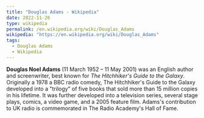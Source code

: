 ```yaml
---
title: "Douglas Adams - Wikipedia"
date: 2022-11-26
type: wikipedia
permalink: /en.wikipedia.org/wiki/Douglas_Adams
wikipedia: "https://en.wikipedia.org/wiki/Douglas_Adams"
tags:
  - Douglas Adams
  - Wikipedia
---
```

**Douglas Noel Adams** (11 March 1952 – 11 May 2001) was an English author and screenwriter, best known for *The Hitchhiker's Guide to the Galaxy*. Originally a 1978 a BBC radio comedy, The Hitchhiker's Guide to the Galaxy developed into a "trilogy" of five books that sold more than 15 million copies in his lifetime. It was further developed into a television series, several stage plays, comics, a video game, and a 2005 feature film. Adams's contribution to UK radio is commemorated in The Radio Academy's Hall of Fame.